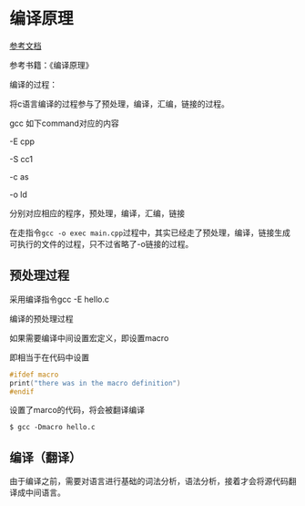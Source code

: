 # 编译原理

[参考文档](https://www.bookstack.cn/read/open-c-book/zh-chapters-02-chapter2.markdown)

参考书籍：《编译原理》

编译的过程：

将c语言编译的过程参与了预处理，编译，汇编，链接的过程。

gcc  如下command对应的内容

-E cpp 

-S cc1

-c as

-o ld

分别对应相应的程序，预处理，编译，汇编，链接

在走指令`gcc -o exec main.cpp`过程中，其实已经走了预处理，编译，链接生成可执行的文件的过程，只不过省略了-o链接的过程。

## 预处理过程

采用编译指令gcc -E hello.c

编译的预处理过程

如果需要编译中间设置宏定义，即设置macro

即相当于在代码中设置

```c++
#ifdef macro 
print("there was in the macro definition")
#endif
```

设置了marco的代码，将会被翻译编译

```shell
$ gcc -Dmacro hello.c
```

## 编译（翻译）

由于编译之前，需要对语言进行基础的词法分析，语法分析，接着才会将源代码翻译成中间语言。

